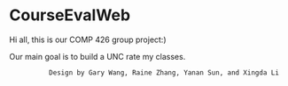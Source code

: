 # CourseEvalWeb
Hi all, this is our COMP 426 group project:)

Our main goal is to build a UNC rate my classes.

              Design by Gary Wang, Raine Zhang, Yanan Sun, and Xingda Li
